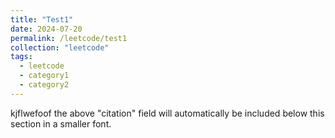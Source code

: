 ```yaml
---
title: "Test1"
date: 2024-07-20
permalink: /leetcode/test1
collection: "leetcode"
tags:
  - leetcode
  - category1
  - category2
---
```


kjflwefoof the above "citation" field will automatically be included below this section in a smaller font.